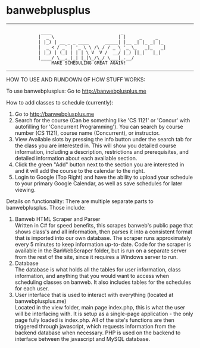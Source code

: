 # banwebplusplus
------------------------------------------------------------------------------------------
                 ____                          _                
                |  _ \                        | |     _     _   
                | |_) | __ _ _ ____      _____| |__ _| |_ _| |_ 
                |  _ < / _` | '_ \ \ /\ / / _ \ '_ \_   _|_   _|
                | |_) | (_| | | | \ V  V /  __/ |_) ||_|   |_|  
                |____/ \__,_|_| |_|\_/\_/ \___|_.__/            
                     MAKE SCHEDULING GREAT AGAIN!                                           
------------------------------------------------------------------------------------------                                                 

HOW TO USE AND RUNDOWN OF HOW STUFF WORKS:

To use banwebplusplus:
Go to http://banwebplusplus.me

How to add classes to schedule (currently):
1. Go to http://banwebplusplus.me
2. Search for the course (Can be something like 'CS 1121' or 'Concur' with autofilling for 'Concurrent Programming'). You can search by course number (CS 1121), course name (Concurrent), or instructor.
3. View Available slots by pressing the info button under the search tab for the class you are interested in. This will show you detailed course information, including a description, restrictions and prerequisites, and detailed information about each available section.
4. Click the green "Add" button next to the section you are interested in and it will add the course to the calendar to the right.
5. Login to Google (Top Right) and have the ability to upload your schedule to your primary Google Calendar, as well as save schedules for later viewing.

Details on functionality:
There are multiple separate parts to banwebplusplus. Those include:
1. Banweb HTML Scraper and Parser<br/>
Written in C# for speed benefits, this scrapes banweb's public page that shows class's and all information, then parses it into a consistent format that is imported into our own database. The scraper runs approximately every 5 minutes to keep information up-to-date. Code for the scraper is available in the BanWebScraper folder, but is run on a separate server from the rest of the site, since it requires a Windows server to run.
2. Database<br/>
The database is what holds all the tables for user information, class information, and anything that you would want to access when scheduling classes on banweb. It also includes tables for the schedules for each user.
3. User interface that is used to interact with everything (located at banwebplusplus.me)<br/>
Located in the view folder, main page index.php, this is what the user will be interfacing with. It is setup as a single-page application - the only page fully loaded is index.php. All of the site's functions are then triggered through javascript, which requests information from the backend database when necessary. PHP is used on the backend to interface between the javascript and MySQL database.
